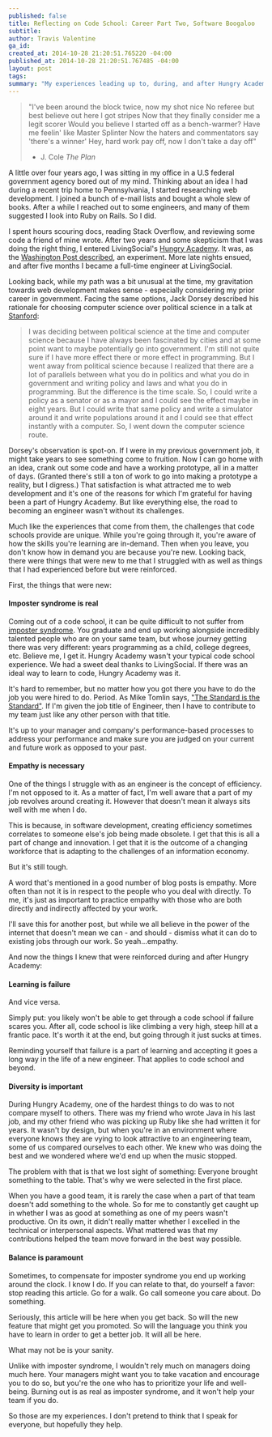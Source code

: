 ```yaml
---
published: false
title: Reflecting on Code School: Career Part Two, Software Boogaloo
subtitle:
author: Travis Valentine
ga_id:
created_at: 2014-10-28 21:20:51.765220 -04:00
published_at: 2014-10-28 21:20:51.767485 -04:00
layout: post
tags:
summary: "My experiences leading up to, during, and after Hungry Academy, the code school I attended."
---
```


>"I've been around the block twice, now my shot nice
>No referee but best believe out here I got stripes
>Now that they finally consider me a legit scorer
>Would you believe I started off as a bench-warmer?
>Have me feelin' like Master Splinter
>Now the haters and commentators say 'there's a winner'
>Hey, hard work pay off, now I don't take a day off"
>- J. Cole _The Plan_

A little over four years ago, I was sitting in my office in a U.S federal government agency bored out of my mind. Thinking about an idea I had during a recent trip home to Pennsylvania, I started researching web development. I joined a bunch of e-mail lists and bought a whole slew of books. After a while I reached out to some engineers, and many of them suggested I look into Ruby on Rails. So I did.

I spent hours scouring docs, reading Stack Overflow, and reviewing some code a friend of mine wrote. After two years and some skepticism that I was doing the right thing, I entered LivingSocial's [Hungry Academy](http://www.hungryacademy.com/). It was, as the [Washington Post described](http://www.washingtonpost.com/business/capitalbusiness/with-hungry-academy-livingsocial-aims-to-build-its-own-techies/2012/07/29/gJQAH5Q2IX_story.html), an experiment. More late nights ensued, and after five months I became a full-time engineer at LivingSocial.

Looking back, while my path was a bit unusual at the time, my gravitation towards web development makes sense - especially considering my prior career in government. Facing the same options, Jack Dorsey described his rationale for choosing computer science over political science in a talk at [Stanford](http://ecorner.stanford.edu/authorMaterialInfo.html?mid=2637):

> I was deciding between political science at the time and computer science because I have always been fascinated by cities and at some point want to maybe potentially go into government. I'm still not quite sure if I have more effect there or more effect in programming. But I went away from political science because I realized that there are a lot of parallels between what you do in politics and what you do in government and writing policy and laws and what you do in programming. But the difference is the time scale. So, I could write a policy as a senator or as a mayor and I could see the effect maybe in eight years. But I could write that same policy and write a simulator around it and write populations around it and I could see that effect instantly with a computer. So, I went down the computer science route.

Dorsey's observation is spot-on. If I were in my previous government job, it might take years to see something come to fruition. Now I can go home with an idea, crank out some code and have a working prototype, all in a matter of days. (Granted there's still a ton of work to go into making a prototype a reality, but I digress.) That satisfaction is what attracted me to web development and it's one of the reasons for which I'm grateful for having been a part of Hungry Academy. But like everything else, the road to becoming an engineer wasn't without its challenges.

Much like the experiences that come from them, the challenges that code schools provide are unique. While you're going through it, you're aware of how the skills you're learning are in-demand. Then when you leave, you don't know how in demand you are because you're new. Looking back, there were things that were new to me that I struggled with as well as things that I had experienced before but were reinforced.

First, the things that were new:

#### Imposter syndrome is real

Coming out of a code school, it can be quite difficult to not suffer from [imposter syndrome](http://en.wikipedia.org/wiki/Impostor_syndrome). You graduate and end up working alongside incredibly talented people who are on your same team, but whose journey getting there was very different: years programming as a child, college degrees, etc. Believe me, I get it. Hungry Academy wasn't your typical code school experience. We had a sweet deal thanks to LivingSocial. If there was an ideal way to learn to code, Hungry Academy was it.

It's hard to remember, but no matter how you got there you have to do the job you were hired to do. Period. As Mike Tomlin says, ["The Standard is the Standard"](http://www.behindthesteelcurtain.com/2013/8/12/4613342/mike-tomlin-the-standard-is-the-standard-sign-locker-room-tight-ends-depth-chart). If I'm given the job title of Engineer, then I have to contribute to my team just like any other person with that title.

It's up to your manager and company's performance-based processes to address your performance and make sure you are judged on your current and future work as opposed to your past.

#### Empathy is necessary

One of the things I struggle with as an engineer is the concept of efficiency. I'm not opposed to it. As a matter of fact, I'm well aware that a part of my job revolves around creating it. However that doesn't mean it always sits well with me when I do.

This is because, in software development, creating efficiency sometimes correlates to someone else's job being made obsolete. I get that this is all a part of change and innovation. I get that it is the outcome of a changing workforce that is adapting to the challenges of an information economy.

But it's still tough.

A word that's mentioned in a good number of blog posts is empathy. More often than not it is in respect to the people who you deal with directly. To me, it's just as important to practice empathy with those who are both directly and indirectly affected by your work.

I'll save this for another post, but while we all believe in the power of the internet that doesn't mean we can - and should - dismiss what it can do to existing jobs through our work. So yeah...empathy.

And now the things I knew that were reinforced during and after Hungry Academy:

#### Learning is failure

And vice versa.

Simply put: you likely won't be able to get through a code school if failure scares you. After all, code school is like climbing a very high, steep hill at a frantic pace. It's worth it at the end, but going through it just sucks at times.

Reminding yourself that failure is a part of learning and accepting it goes a long way in the life of a new engineer. That applies to code school and beyond.

#### Diversity is important

During Hungry Academy, one of the hardest things to do was to not compare myself to others. There was my friend who wrote Java in his last job, and my other friend who was picking up Ruby like she had written it for years. It wasn't by design, but when you're in an environment where everyone knows they are vying to look attractive to an engineering team, some of us compared ourselves to each other. We knew who was doing the best and we wondered where we'd end up when the music stopped.

The problem with that is that we lost sight of something: Everyone brought something to the table. That's why we were selected in the first place.

When you have a good team, it is rarely the case when a part of that team doesn't add something to the whole. So for me to constantly get caught up in whether I was as good at something as one of my peers wasn't productive. On its own, it didn't really matter whether I excelled in the technical or interpersonal aspects. What mattered was that my contributions helped the team move forward in the best way possible.

#### Balance is paramount

Sometimes, to compensate for imposter syndrome you end up working around the clock. I know I do. If you can relate to that, do yourself a favor: stop reading this article. Go for a walk. Go call someone you care about. Do something.

Seriously, this article will be here when you get back. So will the new feature that might get you promoted. So will the language you think you have to learn in order to get a better job. It will all be here.

What may not be is your sanity.

Unlike with imposter syndrome, I wouldn't rely much on managers doing much here. Your managers might want you to take vacation and encourage you to do so, but you're the one who has to prioritize your life and well-being. Burning out is as real as imposter syndrome, and it won't help your team if you do.

So those are my experiences. I don't pretend to think that I speak for everyone, but hopefully they help.